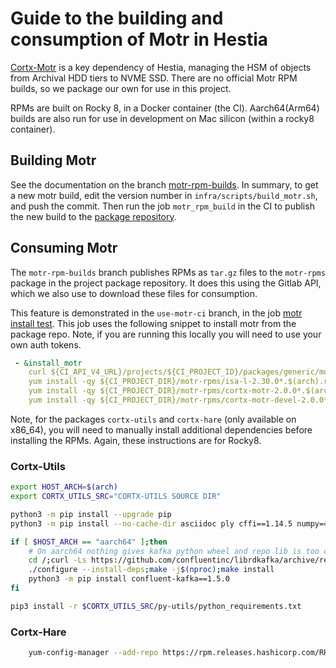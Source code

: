 # Guide to the building and consumption of Motr in Hestia

[Cortx-Motr](https://github.com/Seagate/cortx-motr) is a key dependency of Hestia,
managing the HSM of objects from Archival HDD tiers to NVME SSD. There are no
official Motr RPM builds, so we package our own for use in this project.

RPMs are built on Rocky 8, in a Docker container (the CI). Aarch64(Arm64) builds
are also run for use in development on Mac silicon (within a rocky8 container).

## Building Motr

See the documentation on the branch [motr-rpm-builds](https://git.ichec.ie/io-sea-internal/hestia/-/blob/motr-rpm-builds/README.md).
In summary, to get a new motr build, edit the version number in 
`infra/scripts/build_motr.sh`, and push the commit. Then run the job `motr_rpm_build`
in the CI to publish the new build to the [package repository](https://git.ichec.ie/io-sea-internal/hestia/-/packages/33). 

## Consuming Motr

The `motr-rpm-builds` branch publishes RPMs as `tar.gz` files to the `motr-rpms` 
package in the project package repository. It does this using the Gitlab API, which 
we also use to download these files for consumption. 

This feature is demonstrated in the `use-motr-ci` branch, in the job 
[motr install test](https://git.ichec.ie/io-sea-internal/hestia/-/packages/33).
This job uses the following snippet to install motr from the package repo. Note, if 
you are running this locally you will need to use your own auth tokens. 

``` yaml
 - &install_motr
    curl ${CI_API_V4_URL}/projects/${CI_PROJECT_ID}/packages/generic/motr-rpms/1.0.0/motr-rpms-$(arch).tar.gz | tar xz;
    yum install -qy ${CI_PROJECT_DIR}/motr-rpms/isa-l-2.30.0*.$(arch).rpm;
    yum install -qy ${CI_PROJECT_DIR}/motr-rpms/cortx-motr-2.0.0*.$(arch).rpm;
    yum install -qy ${CI_PROJECT_DIR}/motr-rpms/cortx-motr-devel-2.0.0*.$(arch).rpm;

```

Note, for the packages `cortx-utils` and `cortx-hare` (only available on x86_64), you 
will need to manually install additional dependencies before installing the RPMs. 
Again, these instructions are for Rocky8.

### Cortx-Utils

```bash
export HOST_ARCH=$(arch)
export CORTX_UTILS_SRC="CORTX-UTILS SOURCE DIR"

python3 -m pip install --upgrade pip
python3 -m pip install --no-cache-dir asciidoc ply cffi==1.14.5 numpy==1.19.5

if [ $HOST_ARCH == "aarch64" ];then
    # On aarch64 nothing gives kafka python wheel and repo lib is too old, so need to build.
    cd /;curl -Ls https://github.com/confluentinc/librdkafka/archive/refs/tags/v1.5.0.tar.gz | tar xz;cd librdkafka-1.5.0;
    ./configure --install-deps;make -j$(nproc);make install
    python3 -m pip install confluent-kafka==1.5.0
fi 

pip3 install -r $CORTX_UTILS_SRC/py-utils/python_requirements.txt

```

### Cortx-Hare

```bash
    yum-config-manager --add-repo https://rpm.releases.hashicorp.com/RHEL/hashicorp.repo # Provides consul dependency
```
